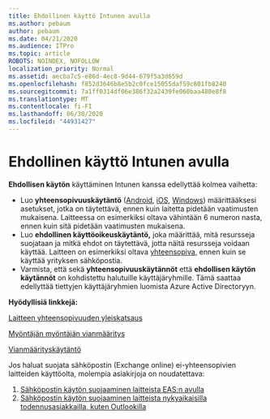 ```yaml
---
title: Ehdollinen käyttö Intunen avulla
ms.author: pebaum
author: pebaum
ms.date: 04/21/2020
ms.audience: ITPro
ms.topic: article
ROBOTS: NOINDEX, NOFOLLOW
localization_priority: Normal
ms.assetid: aecba7c5-e86d-4ec8-9d44-679f5a3d659d
ms.openlocfilehash: f852d3646b8e5b2c0fce15055daf59c801fb8240
ms.sourcegitcommit: 7a1ff0314df06e386f32a2439fe060baa480e8f8
ms.translationtype: MT
ms.contentlocale: fi-FI
ms.lasthandoff: 06/30/2020
ms.locfileid: "44931427"
---
```

# <a name="conditional-access-with-intune"></a>Ehdollinen käyttö Intunen avulla

**Ehdollisen käytön** käyttäminen Intunen kanssa edellyttää kolmea vaihetta:

- Luo **yhteensopivuuskäytäntö** ([Android](https://docs.microsoft.com/intune/compliance-policy-create-android), [iOS](https://docs.microsoft.com/intune/compliance-policy-create-ios), [Windows](https://docs.microsoft.com//intune/compliance-policy-create-windows)) määrittääksesi asetukset, jotka on täytettävä, ennen kuin laitetta pidetään vaatimusten mukaisena. Laitteessa on esimerkiksi oltava vähintään 6 numeron nasta, ennen kuin sitä pidetään vaatimusten mukaisena.
- Luo **ehdollinen käyttöoikeuskäytäntö,** joka määrittää, mitä resursseja suojataan ja mitkä ehdot on täytettävä, jotta näitä resursseja voidaan käyttää.  Laitteen on esimerkiksi oltava [yhteensopiva,](https://docs.microsoft.com/intune/tutorial-protect-email-on-unmanaged-devices#create-conditional-access-policies) ennen kuin se käyttää yrityksen sähköpostia.
- Varmista, että sekä **yhteensopivuuskäytännöt** että **ehdollisen käytön käytännöt** on kohdistettu halutuille käyttäjäryhmille. Tämä saattaa edellyttää tiettyjen käyttäjäryhmien luomista Azure Active Directoryyn.

**Hyödyllisiä linkkejä:**

[Laitteen yhteensopivuuden yleiskatsaus](https://docs.microsoft.com/intune/device-compliance-get-started)

[Myöntäjän myöntäjän vianmääritys](https://docs.microsoft.com/intune/troubleshoot-conditional-access)

[Vianmäärityskäytäntö](https://docs.microsoft.com/intune/troubleshoot-policies-in-microsoft-intune)

Jos haluat suojata sähköpostin (Exchange online) ei-yhteensopivien laitteiden käyttöolta, molempia asiakirjoja on noudatettava:

1. [Sähköpostin käytön suojaaminen laitteista EAS:n avulla](https://docs.microsoft.com/intune/tutorial-protect-email-on-unmanaged-devices)
2. [Sähköpostin käytön suojaaminen laitteista nykyaikaisilla todennusasiakkailla, kuten Outlookilla](https://docs.microsoft.com/intune/tutorial-protect-email-on-enrolled-devices)